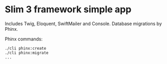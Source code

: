 # Slim 3 framework simple app
Includes Twig, Eloquent, SwiftMailer and Console. Database migrations by Phinx.

Phinx commands:
```
./cli phinx:create
./cli phinx:migrate
...
```
